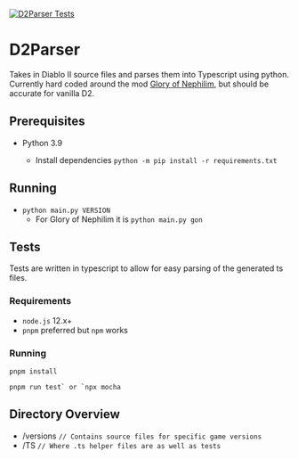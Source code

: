 [![D2Parser Tests](https://github.com/shamrickus/D2Parser/actions/workflows/tests.yml/badge.svg)](https://github.com/shamrickus/D2Parser/actions/workflows/tests.yml)

# D2Parser

Takes in Diablo II source files and parses them into Typescript using python. Currently hard coded around the mod 
[Glory of Nephilim](http://gloryofnephilim.org), but should be accurate for vanilla D2.

## Prerequisites 
* Python 3.9

    * Install dependencies `python -m pip install -r requirements.txt` 

## Running
* `python main.py VERSION` 
  * For Glory of Nephilim it is `python main.py gon`
  
## Tests
Tests are written in typescript to allow for easy parsing of the generated ts files. 

### Requirements
* `node.js` 12.x+
* `pnpm` preferred but `npm` works
  

### Running
    pnpm install
  
    pnpm run test` or `npx mocha

## Directory Overview
* /versions `// Contains source files for specific game versions`
* /TS `// Where .ts helper files are as well as tests` 

